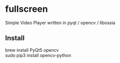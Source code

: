 # fullscreen

Simple Video Player written in pyqt / opencv / libossia


## Install    

brew install PyQt5 opencv    
sudo pip3 install opencv-python    

